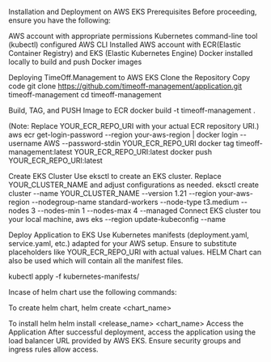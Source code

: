 Installation and Deployment on AWS EKS
Prerequisites
Before proceeding, ensure you have the following:

AWS account with appropriate permissions
Kubernetes command-line tool (kubectl) configured
AWS CLI Installed
AWS account with ECR(Elastic Container Registry) and EKS (Elastic Kubernetes Engine)
Docker installed locally to build and push Docker images

Deploying TimeOff.Management to AWS EKS
Clone the Repository
Copy code
git clone https://github.com/timeoff-management/application.git timeoff-management
cd timeoff-management

Build, TAG, and PUSH Image to ECR
docker build -t timeoff-management .

(Note: Replace YOUR_ECR_REPO_URI with your actual ECR repository URI.)
aws ecr get-login-password --region your-aws-region | docker login --username AWS --password-stdin YOUR_ECR_REPO_URI
docker tag timeoff-management:latest YOUR_ECR_REPO_URI:latest
docker push YOUR_ECR_REPO_URI:latest

Create EKS Cluster
Use eksctl to create an EKS cluster. Replace YOUR_CLUSTER_NAME and adjust configurations as needed.
eksctl create cluster --name YOUR_CLUSTER_NAME --version 1.21 --region your-aws-region --nodegroup-name standard-workers --node-type t3.medium --nodes 3 --nodes-min 1 --nodes-max 4 --managed
Connect EKS cluster tou your local machine,
aws eks --region <region> update-kubeconfig --name <cluster-name>

Deploy Application to EKS 
Use Kubernetes manifests (deployment.yaml, service.yaml, etc.) adapted for your AWS setup. Ensure to substitute placeholders like YOUR_ECR_REPO_URI with actual values.
HELM Chart can also be used which will contain all the manifest files.

kubectl apply -f kubernetes-manifests/

Incase of helm chart use the following commands:

To create helm chart,
helm create <chart_name>

To install helm
helm install <release_name> <chart_name>
Access the Application
After successful deployment, access the application using the load balancer URL provided by AWS EKS. Ensure security groups and ingress rules allow access.
